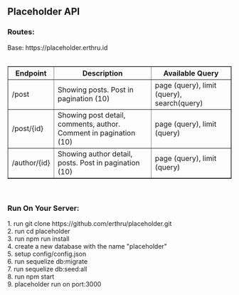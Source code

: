 <h2>Placeholder API</h2>
<h3>Routes:</h3>
<span>Base: https://placeholder.erthru.id</span>
<br /><br />
<table border="1px solid #000000" width="900px">
    <tr>
        <th>Endpoint</th>
        <th>Description</th>
        <th>Available Query</th>
    </tr>
    <tr>
        <td>/post</td>
        <td>Showing posts. Post in pagination (10)</td>
        <td>page (query), limit (query), search(query)</td>
    </tr>
    <tr>
        <td>/post/{id}</td>
        <td>Showing post detail, comments, author. Comment in pagination (10)</td>
        <td>page (query), limit (query)</td>
    </tr>
    <tr>
        <td>/author/{id}</td>
        <td>Showing author detail, posts. Post in pagination (10)</td>
        <td>page (query), limit (query)</td>
    </tr>
</table>
<br />
<h3>Run On Your Server:</h3>
<p>
    1. run git clone https://github.com/erthru/placeholder.git<br />
    2. run cd placeholder<br />
    3. run npm run install<br />
    4. create a new database with the name "placeholder"<br />
    5. setup config/config.json<br />
    6. run sequelize db:migrate<br />
    7. run sequelize db:seed:all<br />
    8. run npm start<br />
    9. placeholder run on port:3000
</p>